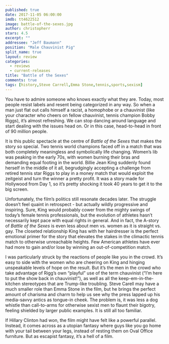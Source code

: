 ```yaml
---
published: true
date: 2017-11-05 06:00:00
imdb: tt4622512
image: battle-of-the-sexes.jpg
author: christopherr
stars: 4.5
excerpt: ""
addressee: "Jeff Baumann"
position: "Male Chauvinist Pig"
split_name: true
layout: review
categories: 
  - reviews
  - current-releases
title: "Battle of the Sexes"
comments: true
tags: [history,Steve Carrell,Emma Stone,tennis,sports,sexism]
---
```

You have to admire someone who knows exactly what they are. Today, most people resist labels and resent being categorized in any way. So when a man just flat out calls himself a racist, a homophobe or a chauvinist (like your character who cheers on fellow chauvinist, tennis champion Bobby Riggs), it’s almost refreshing. We can stop dancing around language and start dealing with the issues head on. Or in this case, head-to-head in front of 90 million people.

It is this public spectacle at the centre of _Battle of the Sexes_ that makes the story so special. Two tennis world champions faced off in a match that was both completely meaningless and symbolically life changing. Women’s lib was peaking in the early 70s, with women burning their bras and demanding equal footing in the world. Billie Jean King suddenly found herself in the middle of it all, begrudgingly accepting a challenge from retired tennis star Riggs to play in a money match that would exploit the zeitgeist and turn the winner a pretty profit. It was a story made for Hollywood from Day 1, so it’s pretty shocking it took 40 years to get it to the big screen.

Unfortunately, the film’s politics still resonate decades later. The struggle doesn’t feel quaint in retrospect - but actually wildly progressive and inspiring. Sure, King would probably cower from the mighty swings of today’s female tennis professionals, but the evolution of athletes hasn’t necessarily kept pace with equal rights in general. And in fact, the A-story of _Battle of the Sexes_ is even less about men vs. women as it is straight vs. gay. The closeted relationship King has with her hairdresser is the perfect emotional primer for the story that elevates the stakes in the climactic tennis match to otherwise unreachable heights. Few American athletes have ever had more to gain and/or lose by winning an out-of-competition match.

I was particularly struck by the reactions of people like you in the crowd. It’s easy to side with the women who are cheering on King and hinging unspeakable levels of hope on the result. But it’s the men in the crowd who take advantage of Rigg’s own “playful” use of the term chauvinist (“I’m here to put the show back in chauvinist!”), as well as all the keep-em-in-the-kitchen stereotypes that are Trump-like troubling. Steve Carell may have a much smaller role than Emma Stone in the film, but he brings the perfect amount of charisma and charm to help us see why the press lapped up his media-savvy antics as tongue-in cheek. The problem is, it was less a dog whistle than call-to-arms for otherwise sexist men to flaunt their bigotry, feeling shielded by larger public examples. It is still all too familiar.

If Hillary Clinton had won, the film might have felt like a powerful parallel. Instead, it comes across as a utopian fantasy where guys like you go home with your tail between your legs, instead of resting them on Oval Office furniture. But as escapist fantasy, it’s a hell of a film.